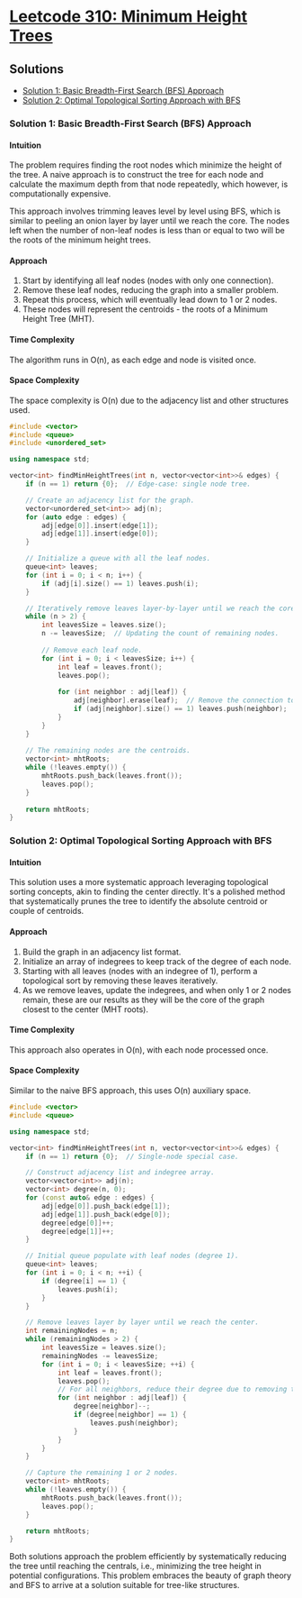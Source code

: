# [Leetcode 310: Minimum Height Trees](https://leetcode.com/problems/minimum-height-trees/)

## Solutions

- [Solution 1: Basic Breadth-First Search (BFS) Approach](#solution-1-basic-breadth-first-search-bfs-approach)
- [Solution 2: Optimal Topological Sorting Approach with BFS](#solution-2-optimal-topological-sorting-approach-with-bfs)

### Solution 1: Basic Breadth-First Search (BFS) Approach

#### Intuition
The problem requires finding the root nodes which minimize the height of the tree. A naive approach is to construct the tree for each node and calculate the maximum depth from that node repeatedly, which however, is computationally expensive.

This approach involves trimming leaves level by level using BFS, which is similar to peeling an onion layer by layer until we reach the core. The nodes left when the number of non-leaf nodes is less than or equal to two will be the roots of the minimum height trees.

#### Approach
1. Start by identifying all leaf nodes (nodes with only one connection).
2. Remove these leaf nodes, reducing the graph into a smaller problem.
3. Repeat this process, which will eventually lead down to 1 or 2 nodes.
4. These nodes will represent the centroids - the roots of a Minimum Height Tree (MHT).

#### Time Complexity
The algorithm runs in O(n), as each edge and node is visited once.

#### Space Complexity
The space complexity is O(n) due to the adjacency list and other structures used.

```cpp
#include <vector>
#include <queue>
#include <unordered_set>

using namespace std;

vector<int> findMinHeightTrees(int n, vector<vector<int>>& edges) {
    if (n == 1) return {0};  // Edge-case: single node tree.

    // Create an adjacency list for the graph.
    vector<unordered_set<int>> adj(n);
    for (auto edge : edges) {
        adj[edge[0]].insert(edge[1]);
        adj[edge[1]].insert(edge[0]);
    }

    // Initialize a queue with all the leaf nodes.
    queue<int> leaves;
    for (int i = 0; i < n; i++) {
        if (adj[i].size() == 1) leaves.push(i);
    }

    // Iteratively remove leaves layer-by-layer until we reach the core.
    while (n > 2) {
        int leavesSize = leaves.size();
        n -= leavesSize;  // Updating the count of remaining nodes.
        
        // Remove each leaf node.
        for (int i = 0; i < leavesSize; i++) {
            int leaf = leaves.front();
            leaves.pop();
            
            for (int neighbor : adj[leaf]) {
                adj[neighbor].erase(leaf);  // Remove the connection to the leaf.
                if (adj[neighbor].size() == 1) leaves.push(neighbor);  // Identify new leaves.
            }
        }
    }
    
    // The remaining nodes are the centroids.
    vector<int> mhtRoots;
    while (!leaves.empty()) {
        mhtRoots.push_back(leaves.front());
        leaves.pop();
    }
    
    return mhtRoots;
}
```

### Solution 2: Optimal Topological Sorting Approach with BFS

#### Intuition
This solution uses a more systematic approach leveraging topological sorting concepts, akin to finding the center directly. It's a polished method that systematically prunes the tree to identify the absolute centroid or couple of centroids.

#### Approach
1. Build the graph in an adjacency list format.
2. Initialize an array of indegrees to keep track of the degree of each node.
3. Starting with all leaves (nodes with an indegree of 1), perform a topological sort by removing these leaves iteratively.
4. As we remove leaves, update the indegrees, and when only 1 or 2 nodes remain, these are our results as they will be the core of the graph closest to the center (MHT roots).

#### Time Complexity
This approach also operates in O(n), with each node processed once.

#### Space Complexity
Similar to the naive BFS approach, this uses O(n) auxiliary space.

```cpp
#include <vector>
#include <queue>

using namespace std;

vector<int> findMinHeightTrees(int n, vector<vector<int>>& edges) {
    if (n == 1) return {0};  // Single-node special case.

    // Construct adjacency list and indegree array.
    vector<vector<int>> adj(n);
    vector<int> degree(n, 0);
    for (const auto& edge : edges) {
        adj[edge[0]].push_back(edge[1]);
        adj[edge[1]].push_back(edge[0]);
        degree[edge[0]]++;
        degree[edge[1]]++;
    }

    // Initial queue populate with leaf nodes (degree 1).
    queue<int> leaves;
    for (int i = 0; i < n; ++i) {
        if (degree[i] == 1) {
            leaves.push(i);
        }
    }

    // Remove leaves layer by layer until we reach the center.
    int remainingNodes = n;
    while (remainingNodes > 2) {
        int leavesSize = leaves.size();
        remainingNodes -= leavesSize;
        for (int i = 0; i < leavesSize; ++i) {
            int leaf = leaves.front();
            leaves.pop();
            // For all neighbors, reduce their degree due to removing this leaf.
            for (int neighbor : adj[leaf]) {
                degree[neighbor]--;
                if (degree[neighbor] == 1) {
                    leaves.push(neighbor);
                }
            }
        }
    }

    // Capture the remaining 1 or 2 nodes.
    vector<int> mhtRoots;
    while (!leaves.empty()) {
        mhtRoots.push_back(leaves.front());
        leaves.pop();
    }

    return mhtRoots;
}
```
Both solutions approach the problem efficiently by systematically reducing the tree until reaching the centrals, i.e., minimizing the tree height in potential configurations. This problem embraces the beauty of graph theory and BFS to arrive at a solution suitable for tree-like structures.

